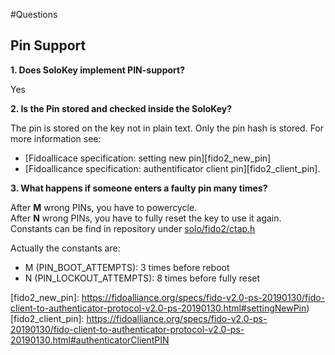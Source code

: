 #Questions
## Pin Support
**1. Does SoloKey implement PIN-support?**

Yes


**2. Is the Pin stored and checked inside the SoloKey?**

The pin is stored on the key not in plain text. Only the pin hash is stored. For more information see:
 
- [Fidoallicace specification: setting new pin][fido2_new_pin] 
- [Fidoallicance specification: authentificator client pin][fido2_client_pin].


**3. What happens if someone enters a faulty pin many times?**

After **M** wrong PINs, you have to powercycle.<br>
After **N** wrong PINs, you have to fully reset the key to use it again.<br>
Constants can be find in repository under [solo/fido2/ctap.h][ctap_constants]

Actually the constants are:

- M (PIN_BOOT_ATTEMPTS):    3 times before reboot
- N (PIN_LOCKOUT_ATTEMPTS): 8 times before fully reset









[//]: # "links"
[ctap_constants]: https://github.com/solokeys/solo/blob/master/fido2/ctap.h
[fido2_new_pin]: https://fidoalliance.org/specs/fido-v2.0-ps-20190130/fido-client-to-authenticator-protocol-v2.0-ps-20190130.html#settingNewPin)
[fido2_client_pin]: https://fidoalliance.org/specs/fido-v2.0-ps-20190130/fido-client-to-authenticator-protocol-v2.0-ps-20190130.html#authenticatorClientPIN